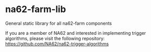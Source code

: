 na62-farm-lib
=============

General static library for all na62-farm components

If you are a member of NA62 and interested in implementing trigger algorithms, please visit the following repository: https://github.com/NA62/na62-trigger-algorithms
